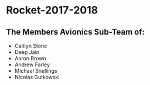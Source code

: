 # Rocket-2017-2018

## The Members Avionics Sub-Team of:
* Caitlyn Stone
* Deep Jain
* Aaron Brown
* Andrew Farley 
* Michael Snellings
* Nicolas Gutkowski

